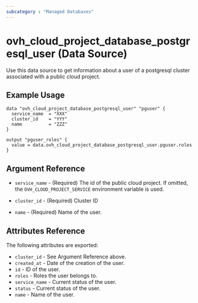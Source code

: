 ```yaml
---
subcategory : "Managed Databases"
---
```


# ovh_cloud_project_database_postgresql_user (Data Source)

Use this data source to get information about a user of a postgresql cluster associated with a public cloud project.

## Example Usage

```hcl
data "ovh_cloud_project_database_postgresql_user" "pguser" {
  service_name  = "XXX"
  cluster_id    = "YYY"
  name          = "ZZZ"
}

output "pguser_roles" {
  value = data.ovh_cloud_project_database_postgresql_user.pguser.roles
}
```

## Argument Reference

* `service_name` - (Required) The id of the public cloud project. If omitted,
  the `OVH_CLOUD_PROJECT_SERVICE` environment variable is used.

* `cluster_id` - (Required) Cluster ID

* `name` - (Required) Name of the user.

## Attributes Reference

The following attributes are exported:

* `cluster_id` - See Argument Reference above.
* `created_at` - Date of the creation of the user.
* `id` - ID of the user.
* `roles` - Roles the user belongs to.
* `service_name` - Current status of the user.
* `status` - Current status of the user.
* `name` - Name of the user.
